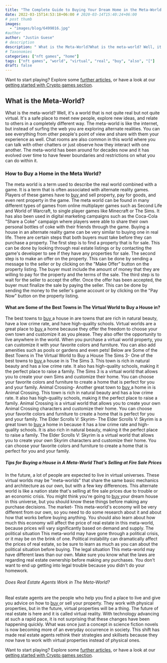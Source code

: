 ```yaml
---
title: "The Complete Guide to Buying Your Dream Home in the Meta-World Today"
date: 2022-03-15T14:53:18+06:00 # 2020-03-14T15:40:24+06:00
# post thumb
images:
  - "images/blog/6499016.jpg"
#author
author: "Justin Guese"
# description
description: " What is the Meta-World?What is the meta-world? Well, it's a world that is not quite real but not quite virtual. It's a safe place to meet new people, expl"
# Taxonomies
categories: ["nft games", "home"]
tags: ["nft games", "world", "virtual", "real", "buy", "also", "["]
draft: false
---
```



Want to start playing? Explore some [further articles](/blog/), or have a look at our [getting started with Crypto games section](/services/how-do-i-get-started/).


## What is the Meta-World?

What is the meta-world? Well, it's a world that is not quite real but not quite virtual. It's a safe place to meet new people, explore new ideas, and relate to others in a completely different way.
The meta-world is like the internet, but instead of surfing the web you are exploring alternate realities. You can see everything from other people's point of view and share with them your experience as well. Chat rooms are also common in this world where you can talk with other chatters or just observe how they interact with one another.
The meta-world has been around for decades now and it has evolved over time to have fewer boundaries and restrictions on what you can do within it.

### How to Buy a Home in the Meta World?

The meta world is a term used to describe the real world combined with a game. It is a term that is often associated with alternate reality games. Players of these games have to [ buy ](https://accounts.binance.com/en/register?ref=37092355) and sell property, pay for goods, and even rent property in the game.
The meta world can be found in many different types of games from online multiplayer games such as Second Life and World of Warcraft, to single player games like Minecraft or The Sims. It has also been used in digital marketing campaigns such as the Coca-Cola "Share a Coke" campaign where players were able to share their own personal bottles of coke with their friends through the game.
Buying a house in an alternate reality game can be very similar to buying one in real life. There are certain steps that both buyers must take before they can purchase a property. 
The first step is to find a property that is for sale. This can be done by looking through real estate listings or by contacting the game's developer to see if they have any properties for sale. 
The second step is to make an offer on the property. This can be done by sending a message to the seller or by clicking on the "Make Offer" button on the property listing. The buyer must include the amount of money that they are willing to pay for the property and the terms of the sale. 
The third step is to wait for the seller to accept the offer. Once the offer has been accepted, the buyer must finalize the sale by paying the seller. This can be done by sending the money to the seller's game account or by clicking on the "Pay Now" button on the property listing.

#### What are Some of the Best Towns in The Virtual World to Buy a House in?

The best towns to [ buy ](https://accounts.binance.com/en/register?ref=37092355) a house in are towns that are rich in natural beauty, have a low crime rate, and have high-quality schools. Virtual worlds are a great place to [ buy ](https://accounts.binance.com/en/register?ref=37092355) a home because they offer the freedom to choose your own town and customize it as you please. They also offer the opportunity to live anywhere in the world. 
When you purchase a virtual world property, you can customize it with your favorite colors and furniture. You can also add amenities such as pools or gardens and even pets! 
Below are Some of the Best Towns in The Virtual World to Buy a House
The Sims 3- One of the best towns to [ buy ](https://accounts.binance.com/en/register?ref=37092355) a house in is The Sims 3. This town is rich in natural beauty and has a low crime rate. It also has high-quality schools, making it the perfect place to raise a family. The Sims 3 is a virtual world that allows you to create your own Sims and customize their home. You can choose your favorite colors and furniture to create a home that is perfect for you and your family. 
Animal Crossing- Another great town to [ buy ](https://accounts.binance.com/en/register?ref=37092355) a home in is Animal Crossing. This town is rich in natural beauty and has a low crime rate. It also has high-quality schools, making it the perfect place to raise a family. Animal Crossing is a virtual world that allows you to create your own Animal Crossing characters and customize their home. You can choose your favorite colors and furniture to create a home that is perfect for you and your family. 
The Elder Scrolls V: Skyrim- The Elder Scrolls V: Skyrim is a great town to [ buy ](https://accounts.binance.com/en/register?ref=37092355) a home in because it has a low crime rate and high-quality schools. It is also rich in natural beauty, making it the perfect place to raise a family. The Elder Scrolls V: Skyrim is a virtual world that allows you to create your own Skyrim characters and customize their home. You can choose your favorite colors and furniture to create a home that is perfect for you and your family.

##### Tips for Buying a House in A Meta-World That's Selling at Fire Sale Prices 

In the future, a lot of people are expected to live in virtual universes. These virtual worlds may be "meta-worlds" that share the same basic mechanics and architecture as our own, but with a few key differences. This alternate world is like a nation state that's selling at fire sale prices due to trouble or an economic crisis. You might think you're going to [ buy ](https://accounts.binance.com/en/register?ref=37092355) your dream house in this universe, but you should know these things before making any purchase decisions.
The market- This meta-world's economy will be very different from our own, so you need to do some research about it and about how that works before buying anything. You should also learn about how much this economy will affect the price of real estate in this meta-world, because prices will vary significantly based on demand and supply.
The political situation This meta-world may have gone through a political crisis, or it may be on the brink of one. Political instability can dramatically affect the prices of real estate, so be sure to learn as much as you can about the political situation before buying. 
The legal situation This meta-world may have different laws than our own. Make sure you know what the laws are regarding real estate ownership before making any purchases. You don't want to end up getting into legal trouble because you didn't do your homework.

###### Does Real Estate Agents Work in The Meta-World?

Real estate agents are the people who help you find a place to live and give you advice on how to [ buy ](https://accounts.binance.com/en/register?ref=37092355) or sell your property. They work with physical properties, but in the future, virtual properties will be a thing. 
The future of real estate is here and it is called virtual reality. With technology advancing at such a rapid pace, it is not surprising that these changes have been happening quickly. What was once just a concept in science fiction novels is now becoming more of an everyday occurrence in society. This shift has made real estate agents rethink their strategies and skillsets because they now have to work with virtual properties instead of physical ones.


Want to start playing? Explore some [further articles](/blog/), or have a look at our [getting started with Crypto games section](/services/how-do-i-get-started/).

